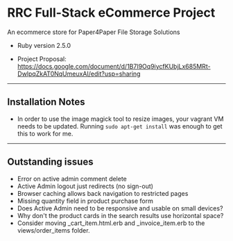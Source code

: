 # RRC Full-Stack eCommerce Project

An ecommerce store for Paper4Paper File Storage Solutions

* Ruby version 2.5.0

* Project Proposal: https://docs.google.com/document/d/1B7I9Oq9iycfKUbjLx685MRt-DwlpqZkAT0NqUmeuxAI/edit?usp=sharing
---

## Installation Notes
 * In order to use the image magick tool to resize images, your vagrant VM needs to be updated. 
 Running `sudo apt-get install` was enough to get this to work for me.
---

## Outstanding issues
* Error on active admin comment delete
* Active Admin logout just redirects (no sign-out)
* Browser caching allows back navigation to restricted pages
* Missing quantity field in product purchase form
* Does Active Admin need to be responsive and usable on small devices?
* Why don't the product cards in the search results use horizontal space?
* Consider moving _cart_item.html.erb and _invoice_item.erb to the views/order_items folder. 
